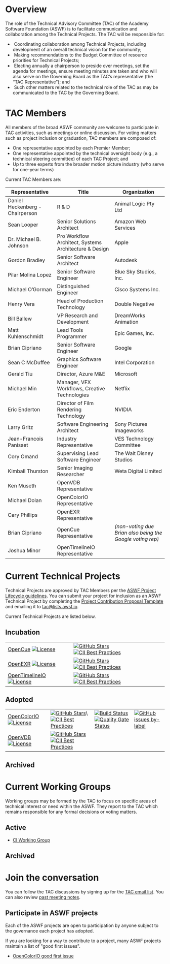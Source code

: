 # Overview

The role of the Technical Advisory Committee (TAC) of the Academy Software Foundation (ASWF) is to facilitate communication and collaboration among the Technical Projects. The TAC will be responsible for:

*  Coordinating collaboration among Technical Projects, including development of an overall technical vision for the community;
*  Making recommendations to the Budget Committee of resource priorities for Technical Projects;
*  Electing annually a chairperson to preside over meetings, set the agenda for meetings, ensure meeting minutes are taken and who will also serve on the Governing Board as the TAC’s representative (the “TAC Representative”); and
*  Such other matters related to the technical role of the TAC as may be communicated to the TAC by the Governing Board.

# TAC Members

All members of the broad ASWF community are welcome to participate in TAC activities, such as meetings or online discussion. For voting matters such as project inclusion or graduation, TAC members are composed of:

* One representative appointed by each Premier Member;
* One representative appointed by the technical oversight body (e.g., a technical steering committee) of each TAC Project; and
* Up to three experts from the broader motion picture industry (who serve for one-year terms)

Current TAC Members are:

| Representative | Title | Organization |
| -------------- | ----- | ------------ |
| Daniel Heckenberg - Chairperson | R & D | Animal Logic Pty Ltd |
| Sean Looper | Senior Solutions Architect | Amazon Web Services |
| Dr. Michael B. Johnson | Pro Workflow Architect, Systems Architecture & Design | Apple |
| Gordon Bradley | Senior Software Architect | Autodesk |
| Pilar Molina Lopez | Senior Software Engineer | Blue Sky Studios, Inc. |
| Michael O’Gorman | Distinguished Engineer | Cisco Systems Inc. |
| Henry Vera | Head of Production Technology | Double Negative |
| Bill Ballew | VP Research and Development | DreamWorks Animation |
| Matt Kuhlenschmidt | Lead Tools Programmer | Epic Games, Inc. |
| Brian Cipriano | Senior Software Engineer | Google |
| Sean C McDuffee | Graphics Software Engineer | Intel Corporation |
| Gerald Tiu | Director, Azure M&E | Microsoft |
| Michael Min | Manager, VFX Workflows, Creative Technologies | Netflix
| Eric Enderton | Director of Film Rendering Technology | NVIDIA |
| Larry Gritz | Software Engineering Architect | Sony Pictures Imageworks |
| Jean-Francois Panisset | Industry Representative | VES Technology Committee |
| Cory Omand | Supervising Lead Software Engineer | The Walt Disney Studios |
| Kimball Thurston | Senior Imaging Researcher | Weta Digital Limited |
| Ken Museth | OpenVDB Representative | |
| Michael Dolan | OpenColorIO Representative | |
| Cary Phillips | OpenEXR Representative | |
| Brian Cipriano | OpenCue Representative | *(non-voting due Brian also being the Google voting rep)* |
| Joshua Minor | OpenTimelineIO Representative | |

# Current Technical Projects

Technical Projects are approved by TAC Members per the [ASWF Project Lifecycle guidelines](https://github.com/AcademySoftwareFoundation/tac/blob/master/process/lifecycle.md). You can submit your project for inclusion as an ASWF Technical Project by completing the [Project Contribution Proposal Template](https://github.com/AcademySoftwareFoundation/tac/blob/master/process/proposal_template.md) and emailing it to tac@lists.awsf.io.

Current Technical Projects are listed below.

## Incubation 

|  |  |  |  |
|--|--|--|--|
| [OpenCue](https://github.com/imageworks/OpenCue) [![License](https://img.shields.io/github/license/AcademySoftwareFoundation/OpenCue)](https://github.com/imageworks/OpenCue/LICENSE.md) | [![GitHub Stars](https://img.shields.io/github/stars/AcademySoftwareFoundation/OpenCue?style=plastic)](https://github.com/imageworks/OpenCue) [![CII Best Practices](https://bestpractices.coreinfrastructure.org/projects/2837/badge)](https://bestpractices.coreinfrastructure.org/projects/2837) |
| [OpenEXR](http://www.openexr.com/) [![License](https://img.shields.io/github/license/openexr/openexr)](https://github.com/openexr/openexr/LICENSE.md) | [![GitHub Stars](https://img.shields.io/github/stars/openexr/openexr?style=plastic)](https://github.com/openexr/openexr) [![CII Best Practices](https://bestpractices.coreinfrastructure.org/projects/2799/badge)](https://bestpractices.coreinfrastructure.org/projects/2799) | 
| [OpenTimelineIO](http://opentimeline.io/) [![License](https://img.shields.io/github/license/PixarAnimationStudios/OpenTimelineIO)](https://github.com/PixarAnimationStudios/OpenTimelineIO/LICENSE.md) | [![GitHub Stars](https://img.shields.io/github/stars/PixarAnimationStudios/OpenTimelineIO?style=plastic)](https://github.com/PixarAnimationStudios/OpenTimelineIO) [![CII Best Practices](https://bestpractices.coreinfrastructure.org/projects/2288/badge)](https://bestpractices.coreinfrastructure.org/projects/2288) | 

## Adopted
|  |  |  |  |
|--|--|--|--|
| [OpenColorIO](http://opencolorio.org/) [![License](https://img.shields.io/github/license/imageworks/OpenColorIO)](https://github.com/imageworks/OpenColorIO/LICENSE.md) | [![GitHub Stars](https://img.shields.io/github/stars/imageworks/OpenColorIO?style=plastic)](https://github.com/imageworks/OpenColorIO)\ [![CII Best Practices](https://bestpractices.coreinfrastructure.org/projects/2612/badge)](https://bestpractices.coreinfrastructure.org/projects/2612) | [![Build Status](https://dev.azure.com/imageworks/OpenColorIO/_apis/build/status/imageworks.OpenColorIO?branchName=master)](https://dev.azure.com/imageworks/OpenColorIO/_build/latest?definitionId=1&branchName=master)[![Quality Gate Status](https://sonarcloud.io/api/project_badges/measure?project=imageworks_OpenColorIO&metric=alert_status)](https://sonarcloud.io/dashboard?id=imageworks_OpenColorIO) | [![GitHub issues by-label](https://img.shields.io/github/issues/imageworks/OpenColorIO/good%20first%20issue)](https://github.com/imageworks/OpenColorIO/issues?q=is%3Aissue+is%3Aopen+label%3A%22good+first+issue%22) |
| [OpenVDB](https://openvdb.org) [![License](https://img.shields.io/github/license/AcademySoftwareFoundation/OpenVDB)](https://github.com/AcademySoftwareFoundation/OpenVDB/LICENSE.md) | [![GitHub Stars](https://img.shields.io/github/stars/AcademySoftwareFoundation/OpenVDB?style=plastic)](https://github.com/AcademySoftwareFoundation/OpenVDB) [![CII Best Practices](https://bestpractices.coreinfrastructure.org/projects/2774/badge)](https://bestpractices.coreinfrastructure.org/projects/2774)

## Archived 

# Current Working Groups

Working groups may be formed by the TAC to focus on specific areas of technical interest or need within the ASWF.  They report to the TAC which remains responsible for any formal decisions or voting matters.

## Active

- [CI Working Group](meetings/CI-workinggroup)

## Archived

# Join the conversation

You can follow the TAC discussions by signing up for the [TAC email list](https://lists.aswf.io/g/tac). You can also review [past meeting notes](meetings).

## Participate in ASWF projects

Each of the ASWF projects are open to participation by anyone subject to the governance each project has adopted.

If you are looking for a way to contribute to a project, many ASWF projects maintain a list of "good first issues".

- [OpenColorIO good first issue](https://github.com/imageworks/OpenColorIO/issues?q=is%3Aissue+is%3Aopen+label%3A%22good+first+issue%22)
